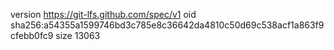 version https://git-lfs.github.com/spec/v1
oid sha256:a54355a1599746bd3c785e8c36642da4810c50d69c538acf1a863f9cfebb0fc9
size 13063
